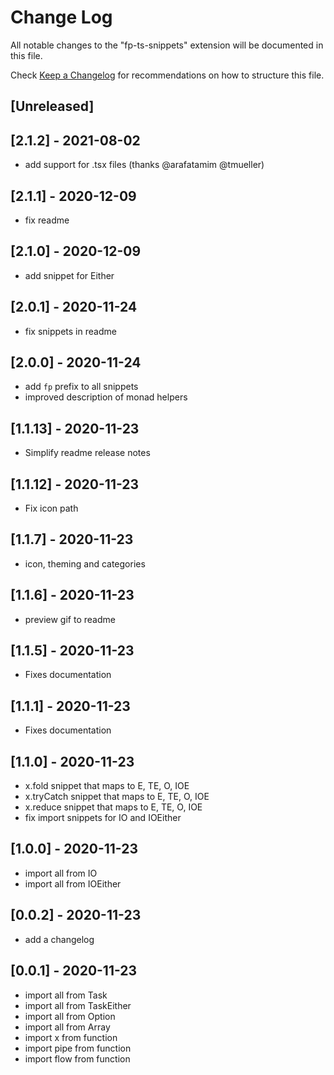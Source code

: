 # Change Log

All notable changes to the "fp-ts-snippets" extension will be documented in this file.

Check [Keep a Changelog](http://keepachangelog.com/) for recommendations on how to structure this file.

## [Unreleased]

## [2.1.2] - 2021-08-02
- add support for .tsx files (thanks @arafatamim @tmueller)

## [2.1.1] - 2020-12-09
- fix readme

## [2.1.0] - 2020-12-09
- add snippet for Either

## [2.0.1] - 2020-11-24
- fix snippets in readme

## [2.0.0] - 2020-11-24
- add `fp` prefix to all snippets
- improved description of monad helpers

## [1.1.13] - 2020-11-23
- Simplify readme release notes

## [1.1.12] - 2020-11-23
- Fix icon path

## [1.1.7] - 2020-11-23
- icon, theming and categories

## [1.1.6] - 2020-11-23
- preview gif to readme

## [1.1.5] - 2020-11-23
- Fixes documentation
## [1.1.1] - 2020-11-23
- Fixes documentation
## [1.1.0] - 2020-11-23
- x.fold snippet that maps to E, TE, O, IOE
- x.tryCatch snippet that maps to E, TE, O, IOE
- x.reduce snippet that maps to E, TE, O, IOE
- fix import snippets for IO and IOEither

## [1.0.0] - 2020-11-23
- import all from IO
- import all from IOEither

## [0.0.2] - 2020-11-23
- add a changelog

## [0.0.1] - 2020-11-23

- import all from Task
- import all from TaskEither
- import all from Option
- import all from Array
- import x from function
- import pipe from function
- import flow from function
